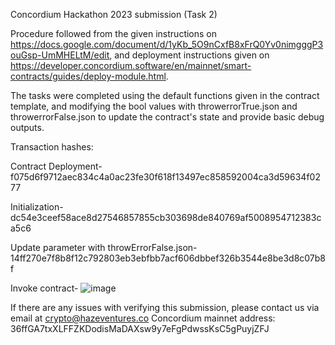 Concordium Hackathon 2023 submission (Task 2)

Procedure followed from the given instructions on https://docs.google.com/document/d/1yKb_5O9nCxfB8xFrQ0Yv0nimgggP3ouGsp-UmMHELtM/edit, and deployment instructions given on https://developer.concordium.software/en/mainnet/smart-contracts/guides/deploy-module.html.

The tasks were completed using the default functions given in the contract template, and modifying the bool values with throwerrorTrue.json and throwerrorFalse.json to update the contract's state and provide basic debug outputs. 

Transaction hashes:

Contract Deployment- 
f075d6f9712aec834c4a0ac23fe30f618f13497ec858592004ca3d59634f0277

Initialization- 
dc54e3ceef58ace8d27546857855cb303698de840769af5008954712383ca5c6

Update parameter with throwErrorFalse.json- 
14ff270e7f8b8f12c792803eb3ebfbb7acf606dbbef326b3544e8be3d8c07b8f

Invoke contract-
![image](https://user-images.githubusercontent.com/13285288/221388194-cc10eeae-a1f5-4bc9-afa6-d70bac8a7750.png)


If there are any issues with verifying this submission, please contact us via email at crypto@hazeventures.co
Concordium mainnet address: 36ffGA7txXLFFZKDodisMaDAXsw9y7eFgPdwssKsC5gPuyjZFJ
